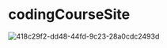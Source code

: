 # codingCourseSite

![418c29f2-dd48-44fd-9c23-28a0cdc2493d](https://github.com/logan-dhruv/codingCourseSite/assets/149867954/bcad8361-5f55-493a-b4cc-69407783b8b7=250x250)
